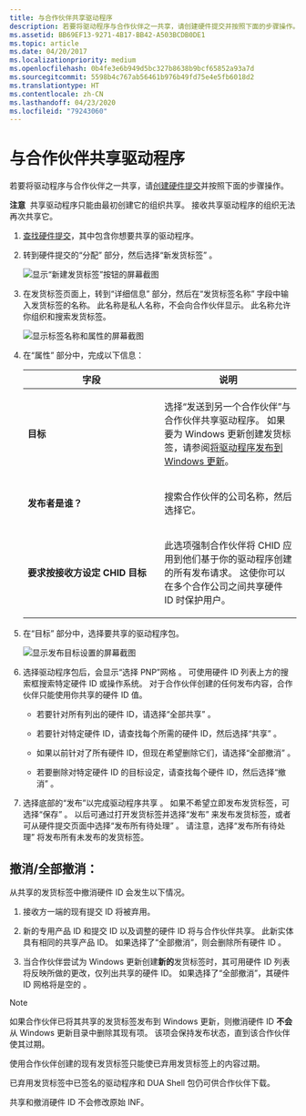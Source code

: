 ```yaml
---
title: 与合作伙伴共享驱动程序
description: 若要将驱动程序与合作伙伴之一共享，请创建硬件提交并按照下面的步骤操作。
ms.assetid: BB69EF13-9271-4B17-BB42-A503BCDB0DE1
ms.topic: article
ms.date: 04/20/2017
ms.localizationpriority: medium
ms.openlocfilehash: 0b4fe3e6b949d5bc327b8638b9bcf65852a93a7d
ms.sourcegitcommit: 5598b4c767ab56461b976b49fd75e4e5fb6018d2
ms.translationtype: HT
ms.contentlocale: zh-CN
ms.lasthandoff: 04/23/2020
ms.locfileid: "79243060"
---
```

# <a name="share-a-driver-with-a-partner"></a>与合作伙伴共享驱动程序


若要将驱动程序与合作伙伴之一共享，请[创建硬件提交](create-a-new-hardware-submission.md)并按照下面的步骤操作。

**注意**  共享驱动程序只能由最初创建它的组织共享。 接收共享驱动程序的组织无法再次共享它。

 

1. [查找硬件提交](manage-your-hardware-submissions.md)，其中包含你想要共享的驱动程序。

2. 转到硬件提交的“分配”  部分，然后选择“新发货标签”  。

   ![显示“新建发货标签”按钮的屏幕截图](images/publish-new-shipping-label.png)

3. 在发货标签页面上，转到“详细信息”  部分，然后在“发货标签名称”  字段中输入发货标签的名称。 此名称是私人名称，不会向合作伙伴显示。 此名称允许你组织和搜索发货标签。

   ![显示标签名称和属性的屏幕截图](images/publish-label-name-share-new.png)

4. 在“属性”  部分中，完成以下信息：

   <table>
   <colgroup>
   <col width="50%" />
   <col width="50%" />
   </colgroup>
   <thead>
   <tr class="header">
   <th>字段</th>
   <th>说明</th>
   </tr>
   </thead>
   <tbody>
   <tr class="odd">
   <td><p><strong>目标</strong></p></td>
   <td><p>选择“发送到另一个合作伙伴”与合作伙伴共享驱动程序。 如果要为 Windows 更新创建发货标签，请参阅<a href="publish-a-driver-to-windows-update.md" data-raw-source="[Publish a driver to Windows Update](publish-a-driver-to-windows-update.md)">将驱动程序发布到 Windows 更新</a>。</p></td>
   </tr>
   <tr class="even">
   <td><p><strong>发布者是谁？</strong></p></td>
   <td><p>搜索合作伙伴的公司名称，然后选择它。</p></td>
   </tr>
   <tr class="odd">
   <td><p><strong>要求按接收方设定 CHID 目标</strong></p></td>
   <td><p>此选项强制合作伙伴将 CHID 应用到他们基于你的驱动程序创建的所有发布请求。 这使你可以在多个合作公司之间共享硬件 ID 时保护用户。</p></td>
   </tr>
   </tbody>
   </table>
   
5. 在“目标”  部分中，选择要共享的驱动程序包。

   ![显示发布目标设置的屏幕截图](images/publish-targeting-new.png)

6. 选择驱动程序包后，会显示“选择 PNP”网格  。 可使用硬件 ID 列表上方的搜索框搜索特定硬件 ID 或操作系统。  对于合作伙伴创建的任何发布内容，合作伙伴只能使用你共享的硬件 ID 值。 

   -   若要针对所有列出的硬件 ID，请选择“全部共享”  。

   -   若要针对特定硬件 ID，请查找每个所需的硬件 ID，然后选择“共享”  。

   -   如果以前针对了所有硬件 ID，但现在希望删除它们，请选择“全部撤消”  。

   -   若要删除对特定硬件 ID 的目标设定，请查找每个硬件 ID，然后选择“撤消”  。

7. 选择底部的“发布”以完成驱动程序共享  。 如果不希望立即发布发货标签，可选择“保存”  。 以后可通过打开发货标签并选择“发布”  来发布发货标签，或者可从硬件提交页面中选择“发布所有待处理”  。 请注意，选择“发布所有待处理”  将发布所有未发布的发货标签。

## <a name="span-idrevokespanrevokerevoke-all"></a><span id="Revoke"></span>撤消/全部撤消：  

从共享的发货标签中撤消硬件 ID 会发生以下情况。

1.  接收方一端的现有提交 ID 将被弃用。

2.  新的专用产品 ID 和提交 ID 以及调整的硬件 ID 将与合作伙伴共享。  此新实体具有相同的共享产品 ID。  如果选择了“全部撤消”，则会删除所有硬件 ID  。

3.  当合作伙伴尝试为 Windows 更新创建**新的**发货标签时，其可用硬件 ID 列表将反映所做的更改，仅列出共享的硬件 ID。  如果选择了“全部撤消”，其硬件 ID 网格将是空的  。

> [!NOTE]
> 如果合作伙伴已将其共享的发货标签发布到 Windows 更新，则撤消硬件 ID **不会**从 Windows 更新目录中删除其现有项。  该项会保持发布状态，直到该合作伙伴使其过期。
>
> 使用合作伙伴创建的现有发货标签只能使已弃用发货标签上的内容过期。
>
> 已弃用发货标签中已签名的驱动程序和 DUA Shell 包仍可供合作伙伴下载。
>
> 共享和撤消硬件 ID 不会修改原始 INF。
